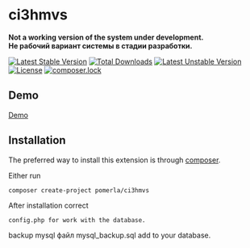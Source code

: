 # ci3hmvs

<strong>Not a working version of the system under development.</strong><br />
<strong>Не рабочий вариант системы в стадии разработки.</strong>

[![Latest Stable Version](https://poser.pugx.org/pomerla/ci3hmvs/v/stable)](https://packagist.org/packages/pomerla/ci3hmvs)
[![Total Downloads](https://poser.pugx.org/pomerla/ci3hmvs/downloads)](https://packagist.org/packages/pomerla/ci3hmvs)
[![Latest Unstable Version](https://poser.pugx.org/pomerla/ci3hmvs/v/unstable)](https://packagist.org/packages/pomerla/ci3hmvs)
[![License](https://poser.pugx.org/pomerla/ci3hmvs/license)](https://packagist.org/packages/pomerla/ci3hmvs)
[![composer.lock](https://poser.pugx.org/pomerla/ci3hmvs/composerlock)](https://packagist.org/packages/pomerla/ci3hmvs)

Demo
------------
<a href="http://lion.moroz.rv.ua/" target="_blank">Demo</a><br />


Installation
------------

The preferred way to install this extension is through [composer](http://getcomposer.org/download/).

Either run

```
composer create-project pomerla/ci3hmvs
```

After installation correct 
```
config.php for work with the database.
```

backup mysql файл mysql_backup.sql add to your database.